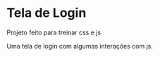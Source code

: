 <h1>Tela de Login</h1>
<p>Projeto feito para treinar css e js</p>
<p>Uma tela de login com algumas interações com js.</p>

